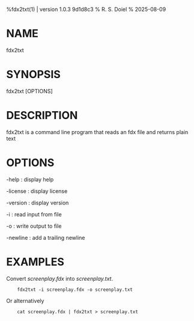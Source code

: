 %fdx2txt(1) | version 1.0.3 9d1d8c3
% R. S. Doiel
% 2025-08-09 

# NAME

fdx2txt

# SYNOPSIS

fdx2txt [OPTIONS]

# DESCRIPTION

fdx2txt is a command line program that reads an fdx file
and returns plain text

# OPTIONS

-help
: display help

-license
: display license

-version
: display version


-i
: read input from file

-o
: write output to file

-newline
: add a trailing newline 

# EXAMPLES

Convert *screenplay.fdx* into *screenplay.txt*.

~~~
    fdx2txt -i screenplay.fdx -o screenplay.txt
~~~

Or alternatively

~~~
    cat screenplay.fdx | fdx2txt > screenplay.txt
~~~


